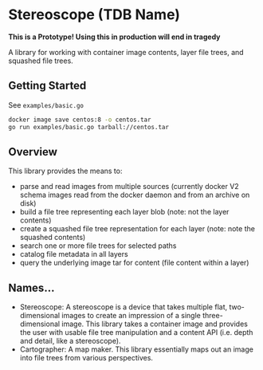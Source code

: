 # Stereoscope (TDB Name)

**This is a Prototype! Using this in production will end in tragedy**

A library for working with container image contents, layer file trees, and squashed file trees.

## Getting Started

See `examples/basic.go`

```bash
docker image save centos:8 -o centos.tar
go run examples/basic.go tarball://centos.tar
```

## Overview

This library provides the means to:
- parse and read images from multiple sources (currently docker V2 schema images read from the docker daemon and from an archive on disk)
- build a file tree representing each layer blob (note: not the layer contents)
- create a squashed file tree representation for each layer (note: note the squashed contents)
- search one or more file trees for selected paths
- catalog file metadata in all layers
- query the underlying image tar for content (file content within a layer)

## Names...

- Stereoscope: A stereoscope is a device that takes multiple flat, two-dimensional images to create an impression of a single three-dimensional image. This library takes a container image and provides the user with usable file tree manipulation and a content API (i.e. depth and detail, like a stereoscope).
- Cartographer: A map maker. This library essentially maps out an image into file trees from various perspectives.
